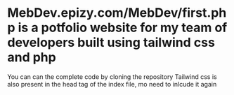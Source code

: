 # MebDev.epizy.com/MebDev/first.php is a potfolio website for my team of developers built using tailwind css and php

You can can the complete code by cloning the repository
Tailwind css is also present in the head tag of the index file, mo need to inlcude it again
